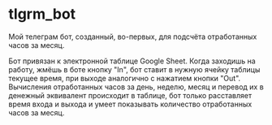 # tlgrm_bot

Мой телеграм бот, созданный, во-первых, для подсчёта отработанных часов за месяц.

Бот привязан к электронной таблице Google Sheet. Когда заходишь на работу, жмёшь в боте кнопку "In", бот ставит в нужную ячейку таблицы текущее время, при выходе аналогично с нажатием кнопки "Out". Вычисления отработанных часов за день, неделю, месяц и перевод их в денежный эквивалент происходит в таблице, бот только расставляет время входа и выхода и умеет показывать количество отработанных часов за месяц.
